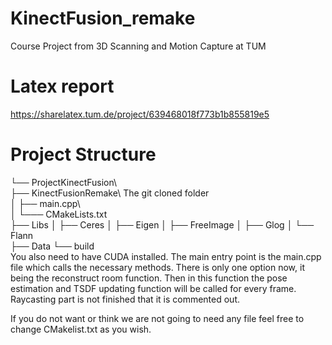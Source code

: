 # KinectFusion_remake
Course Project from 3D Scanning and Motion Capture at TUM
# Latex report
https://sharelatex.tum.de/project/639468018f773b1b855819e5

# Project Structure

└── ProjectKinectFusion\ <br />
   ├── KinectFusionRemake\ The git cloned folder <br />
   │   ├── main.cpp\ <br />
   │   └─── CMakeLists.txt  
   ├── Libs 
   │   ├── Ceres
   │   ├── Eigen
   │   ├── FreeImage
   │   ├── Glog
   │   └── Flann  
   ├── Data
   └── build
   <br />
You also need to have CUDA installed. The main entry point is the main.cpp file which calls the necessary methods. There is only one option now, it being the reconstruct room function. Then in this function the pose estimation and TSDF updating function will be called for every frame. Raycasting part is not finished that it is commented out.

If you do not want or think we are not going to need any file feel free to change CMakelist.txt as you wish.
